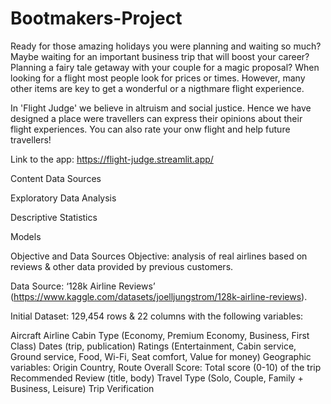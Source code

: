 # Bootmakers-Project



Ready for those amazing holidays you were planning and waiting so much?
Maybe waiting for an important business trip that will boost your career?
Planning a fairy tale getaway with your couple for a magic proposal?
When looking for a flight most people look for prices or times. However, many other items are key to get a wonderful or a nigthmare flight experience.

In 'Flight Judge' we believe in altruism and social justice. Hence we have designed a place were travellers can express their opinions about their flight experiences. You can also rate your onw flight and help future travellers!

Link to the app: https://flight-judge.streamlit.app/

Content
Data Sources

Exploratory Data Analysis

Descriptive Statistics

Models

Objective and Data Sources
Objective: analysis of real airlines based on reviews & other data provided by previous customers.

Data Source: ‘128k Airline Reviews’ (https://www.kaggle.com/datasets/joelljungstrom/128k-airline-reviews).

Initial Dataset: 129,454 rows & 22 columns with the following variables:

Aircraft
Airline
Cabin Type (Economy, Premium Economy, Business, First Class)
Dates (trip, publication)
Ratings (Entertainment, Cabin service, Ground service, Food, Wi-Fi, Seat comfort, Value for money)
Geographic variables: Origin Country, Route
Overall Score: Total score (0-10) of the trip
Recommended
Review (title, body)
Travel Type (Solo, Couple, Family + Business, Leisure)
Trip Verification
